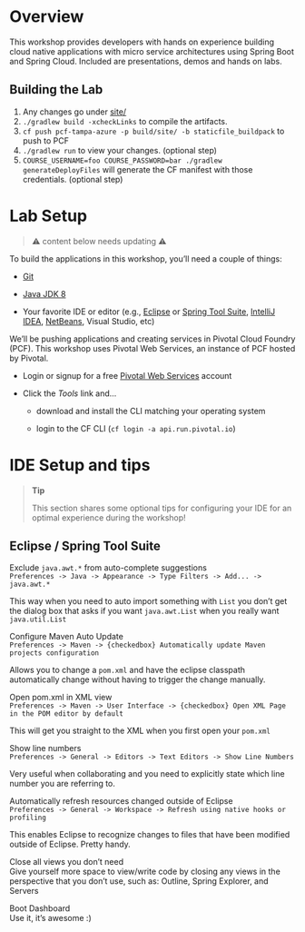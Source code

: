 Overview
========

This workshop provides developers with hands on experience building
cloud native applications with micro service architectures using Spring
Boot and Spring Cloud. Included are presentations, demos and hands on
labs.

## Building the Lab

1. Any changes go under [site/](site/)
1. `./gradlew build -xcheckLinks` to compile the artifacts.
1. `cf push pcf-tampa-azure -p build/site/ -b staticfile_buildpack` to push to PCF
1. `./gradlew run` to view your changes. (optional step)
1. `COURSE_USERNAME=foo COURSE_PASSWORD=bar ./gradlew generateDeployFiles` will generate the CF manifest with those credentials. (optional step)

Lab Setup
=========

> :warning: content below needs updating :warning:

To build the applications in this workshop, you’ll need a couple of
things:

-   [Git](https://help.github.com/articles/set-up-git/#setting-up-git)

-   [Java JDK
    8](http://www.oracle.com/technetwork/java/javase/downloads/index.html)

-   Your favorite IDE or editor (e.g., [Eclipse](http://www.eclipse.org)
    or [Spring Tool Suite](https://spring.io/tools), [IntelliJ
    IDEA](https://www.jetbrains.com/idea),
    [NetBeans](https://netbeans.org), Visual Studio, etc)

We’ll be pushing applications and creating services in Pivotal Cloud
Foundry (PCF). This workshop uses Pivotal Web Services, an instance of
PCF hosted by Pivotal.

-   Login or signup for a free [Pivotal Web
    Services](http://run.pivotal.io) account

-   Click the *Tools* link and…

    -   download and install the CLI matching your operating system

    -   login to the CF CLI (`cf login -a api.run.pivotal.io`)


IDE Setup and tips
==================

> **Tip**
>
> This section shares some optional tips for configuring your IDE for an
> optimal experience during the workshop!

Eclipse / Spring Tool Suite
---------------------------

Exclude `java.awt.*` from auto-complete suggestions  
`Preferences -> Java -> Appearance -> Type Filters -> Add... -> java.awt.*`

This way when you need to auto import something with `List` you don’t
get the dialog box that asks if you want `java.awt.List` when you really
want `java.util.List`

Configure Maven Auto Update  
`Preferences -> Maven -> {checkedbox} Automatically update Maven projects configuration`

Allows you to change a `pom.xml` and have the eclipse classpath
automatically change without having to trigger the change manually.

Open pom.xml in XML view  
`Preferences -> Maven -> User Interface -> {checkedbox} Open XML Page in the POM editor by default`

This will get you straight to the XML when you first open your `pom.xml`

Show line numbers  
`Preferences -> General -> Editors -> Text Editors -> Show Line Numbers`

Very useful when collaborating and you need to explicitly state which
line number you are referring to.

Automatically refresh resources changed outside of Eclipse  
`Preferences -> General -> Workspace -> Refresh using native hooks or profiling`

This enables Eclipse to recognize changes to files that have been
modified outside of Eclipse. Pretty handy.

Close all views you don’t need  
Give yourself more space to view/write code by closing any views in the
perspective that you don’t use, such as: Outline, Spring Explorer, and
Servers

Boot Dashboard  
Use it, it’s awesome :)


